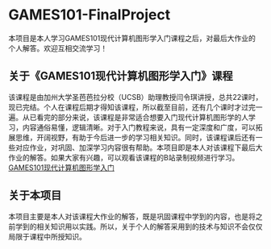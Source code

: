 # GAMES101-FinalProject
本项目是本人学习GAMES101现代计算机图形学入门课程之后，对最后大作业的个人解答。欢迎互相交流学习！

## 关于《GAMES101现代计算机图形学入门》课程
该课程是由加州大学圣芭芭拉分校（UCSB）助理教授闫令琪讲授，总共22课时，现已完结。个人在课程后期才得知该课程，所以截至目前，还有几个课时才过完一遍。从已看完的部分来说，该课程是非常适合想要入门现代计算机图形学的人学习，内容通俗易懂，逻辑清晰。对于入门教程来说，具有一定深度和广度，可以拓展思维，开阔视野，有助于今后进一步的学习相关知识。同时，该课程课后还有一些对应作业，对巩固、加深学习内容很有帮助。本项目即是本人对该课程下最后大作业的解答。如果大家有兴趣，可以观看该课程的B站录制视频进行学习。
[GAMES101现代计算机图形学入门](https://www.bilibili.com/video/av90798049)

## 关于本项目
本项目主要是本人对该课程大作业的解答，既是巩固课程中学到的内容，也是将之前学到的相关知识用以实践。所以，关于个人的解答采用到的技术与知识不会仅仅局限于课程中所授知识。
